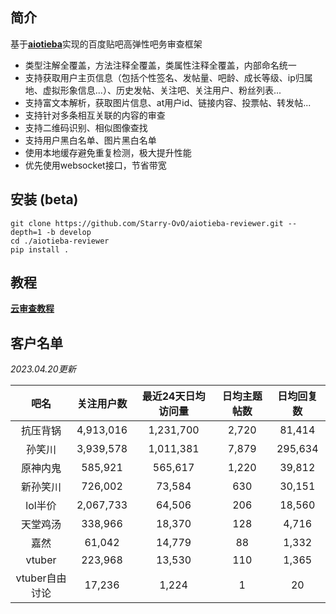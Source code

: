 ## 简介

基于[**aiotieba**](https://github.com/Starry-OvO/aiotieba)实现的百度贴吧高弹性吧务审查框架

+ 类型注解全覆盖，方法注释全覆盖，类属性注释全覆盖，内部命名统一
+ 支持获取用户主页信息（包括个性签名、发帖量、吧龄、成长等级、ip归属地、虚拟形象信息...）、历史发帖、关注吧、关注用户、粉丝列表...
+ 支持富文本解析，获取图片信息、at用户id、链接内容、投票帖、转发帖...
+ 支持针对多条相互关联的内容的审查
+ 支持二维码识别、相似图像查找
+ 支持用户黑白名单、图片黑白名单
+ 使用本地缓存避免重复检测，极大提升性能
+ 优先使用websocket接口，节省带宽

## 安装 (beta)

```shell
git clone https://github.com/Starry-OvO/aiotieba-reviewer.git --depth=1 -b develop
cd ./aiotieba-reviewer
pip install .
```

## 教程

[**云审查教程**](tutorial/reviewer.md)

## 客户名单

*2023.04.20更新*

|      吧名      | 关注用户数 | 最近24天日均访问量 | 日均主题帖数 | 日均回复数 |
| :------------: | :--------: | :----------------: | :----------: | :--------: |
|    抗压背锅    | 4,913,016  |     1,231,700      |    2,720     |   81,414   |
|     孙笑川     | 3,939,578  |     1,011,381      |    7,879     |  295,634   |
|    原神内鬼    |  585,921   |      565,617       |    1,220     |   39,812   |
|    新孙笑川    |  726,002   |       73,584       |     630      |   30,151   |
|    lol半价     | 2,067,733  |       64,506       |     206      |   18,560   |
|    天堂鸡汤    |  338,966   |       18,370       |     128      |   4,716    |
|      嘉然      |   61,042   |       14,779       |      88      |   1,332    |
|     vtuber     |  223,968   |       13,530       |     110      |   1,365    |
| vtuber自由讨论 |   17,236   |       1,224        |      1       |     20     |
